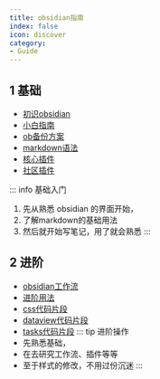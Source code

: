 ```yaml
---
title: obsidian指南
index: false
icon: discover
category:
- Guide
---
```


## 1 基础
- [初识obsidian](初识obsidian.md)
- [小白指南](小白指南.md)
- [ob备份方案](ob备份方案.md)
- [markdown语法](../markdown/)
- [核心插件](./core-plugins/)
- [社区插件](../community-plugins)

::: info 基础入门
1. 先从熟悉 obsidian 的界面开始，
2. 了解markdown的基础用法  
3. 然后就开始写笔记，用了就会熟悉
:::

## 2 进阶
- [obsidian工作流](../workflow)
- [进阶用法](../advanced/advanced)
- [css代码片段](css代码片段.md)
- [dataview代码片段](/zh/dataview-snippets)
- [tasks代码片段](/zh/dataview-snippets)
::: tip 进阶操作
- 先熟悉基础，
- 在去研究工作流、插件等等  
- 至于样式的修改，不用过份沉迷
:::